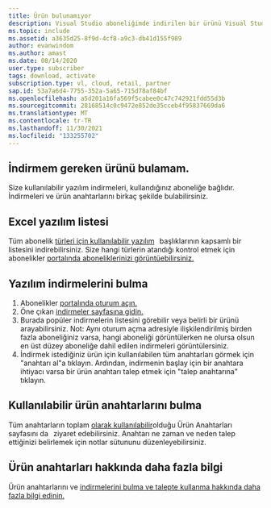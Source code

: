 ```yaml
---
title: Ürün bulunamıyor
description: Visual Studio aboneliğimde indirilen bir ürünü Visual Studio.
ms.topic: include
ms.assetid: a3635d25-8f9d-4cf8-a9c3-db41d155f989
author: evanwindom
ms.author: amast
ms.date: 08/14/2020
user.type: subscriber
tags: download, activate
subscription.type: vl, cloud, retail, partner
sap.id: 53a7a6d4-7755-352a-5a65-715d78af84bf
ms.openlocfilehash: a5d201a16fa569f5cabee0c47c742921fdd55d3b
ms.sourcegitcommit: 28168514c0c9472e852de35cceb4f95837669da6
ms.translationtype: MT
ms.contentlocale: tr-TR
ms.lasthandoff: 11/30/2021
ms.locfileid: "133255702"
---
```

## <a name="im-unable-to-locate-the-product-i-need-to-download"></a>İndirmem gereken ürünü bulamam.

Size kullanılabilir yazılım indirmeleri, kullandığınız aboneliğe bağlıdır. İndirmeleri ve ürün anahtarlarını birkaç şekilde bulabilirsiniz. 

## <a name="excel-list-of-available-software"></a>Excel yazılım listesi 
Tüm abonelik [türleri için kullanılabilir yazılım](https://download.microsoft.com/download/1/5/4/15454442-CF17-47B9-A65D-DF84EF88511B/Visual_Studio_by_Subscription_Level.xlsx)   başlıklarının kapsamlı bir listesini indirebilirsiniz. Size hangi türlerin atandığı kontrol etmek için abonelikler [portalında aboneliklerinizi görüntüebilirsiniz.](https://my.visualstudio.com/benefits)   

## <a name="find-software-downloads"></a>Yazılım indirmelerini bulma 
1. Abonelikler [portalında oturum açın.](https://my.visualstudio.com/benefits)  
1. Öne çıkan [indirmeler sayfasına gidin.](https://my.visualstudio.com/downloads/featured)  
1. Burada popüler indirmelerin listesini görebilir veya belirli bir ürünü arayabilirsiniz. Not: Aynı oturum açma adresiyle ilişkilendirilmiş birden fazla aboneliğiniz varsa, hangi aboneliği görüntülerken ne olursa olsun en üst düzey aboneliğe dahil edilen indirmeleri görüntülersiniz.
1. İndirmek istediğiniz ürün için kullanılabilen tüm anahtarları görmek için "anahtarı al"a tıklayın. Ardından, indirmenin başlay için bir anahtara ihtiyacı varsa bir ürün anahtarı talep etmek için "talep anahtarına" tıklayın. 

## <a name="find-available-product-keys"></a>Kullanılabilir ürün anahtarlarını bulma
Tüm anahtarların toplam [olarak kullanılabilir](https://my.visualstudio.com/productkeys)olduğu Ürün Anahtarları sayfasını da   ziyaret edebilirsiniz. Anahtarı ne zaman ve neden talep ettiğinizi belirlemek için notlar sütununu düzenleyebilirsiniz. 

## <a name="more-information-about-product-keys"></a>Ürün anahtarları hakkında daha fazla bilgi
Ürün anahtarlarını ve [indirmelerini bulma ve talepte kullanma hakkında daha fazla bilgi edinin.](https://docs.microsoft.com/visualstudio/subscriptions/find-keys)  